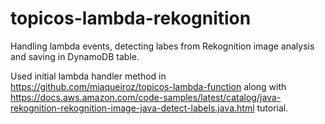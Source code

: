 # topicos-lambda-rekognition
Handling lambda events, detecting labes from Rekognition image analysis and saving in DynamoDB table. 

Used initial lambda handler method in https://github.com/miaqueiroz/topicos-lambda-function along with https://docs.aws.amazon.com/code-samples/latest/catalog/java-rekognition-rekognition-image-java-detect-labels.java.html tutorial. 
